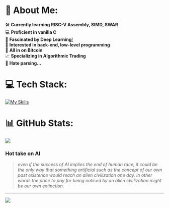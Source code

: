 # 💫 **About Me:**
🛠️ **Currently learning RISC-V Assembly, SIMD, SWAR**  
💻 **Proficient in vanilla C**  
🧠 **Fascinated by Deep Learning**[!](https://udlbook.github.io/udlbook/)  
🔧 **Interested in back-end, low-level programming**  
🚀 **All in on Bitcoin**  
📈 **Specializing in Algorithmic Trading**  
🤮 **Hate parsing...**

# 💻 **Tech Stack:**
[![My Skills](https://skillicons.dev/icons?i=c,cpp,docker,git,bash,nginx,java,python,ruby,arduino,redis,mysql,postgres,linux,vscode)](https://skillicons.dev)

# 📊 **GitHub Stats:** 
![](https://github-readme-stats.vercel.app/api/top-langs/?username=Raimo33&theme=dark&hide_border=true&include_all_commits=true&count_private=true&layout=compact)

### **Hot take on AI**
>_even if the success of AI implies the end of human race, it could be the only way that something artificial such as the concept of our own past existence would reach an alien civilization one day. in other words the price to pay for being noticed by an alien civilization might be our own extinction._

---
[![](https://visitcount.itsvg.in/api?id=Raimo33&icon=5&color=11)](https://visitcount.itsvg.in)
